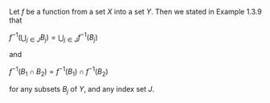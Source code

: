 Let $f$ be a function from a set $X$ into a set $Y$. Then we stated in Example 1.3.9 that

$f^{-1}\left( \bigcup _{j\in J}B _{j}\right) =\bigcup _{j\in J}f^{-1}\left( B _{j}\right)$

and

$f^{-1}\left( B_{1}\cap B_{2}\right) =f^{-1}\left( B_{1}\right) \cap f^{-1}\left( B_{2}\right)$

for any subsets $B_j$ of $Y$, and any index set $J$.